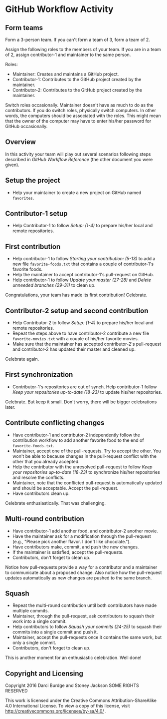 # GitHub Workflow Activity


## Form teams

Form a 3-person team. If you can't form a team of 3, form a team of 2.

Assign the following roles to the members of your team. If you are in a team
of 2, assign contributor-1 and maintainer to the same person.

Roles:

- Maintainer: Creates and maintains a GitHub project.
- Contributor-1: Contributes to the GitHub project created by the maintainer.
- Contributor-2: Contributes to the GitHub project created by the maintainer.

Switch roles occasionally. Maintainer doesn't have as much to do as the
contributors. If you do switch roles, physically switch computers. In other
words, the computers should be associated with the roles. This might mean that
the owner of the computer may have to enter his/her password for GitHub
occasionally.


## Overview

In this activity your team will play out several scenarios following steps
described in _GitHub Workflow Reference_ (the other document you were given).


## Setup the project

- Help your maintainer to create a new project on GitHub named `favorites`.


## Contributor-1 setup

- Help Contributor-1 to follow _Setup: (1-4)_ to prepare his/her local and remote repositories.


## First contribution

- Help contributor-1 to follow _Starting your contribution: (5-13)_ to add a
  new file `favorite-foods.txt` that contains a couple of contributor-1's
  favorite foods.
- Help the maintainer to accept contributor-1's pull-request on GitHub.
- Help contributor-1 to follow _Update your master (27-28)_ and
  _Delete unneeded branches (29-31)_ to clean up.

Congratulations, your team has made its first contribution! Celebrate.


## Contributor-2 setup and second contribution

- Help Contributor-2 to follow _Setup: (1-4)_ to prepare his/her local and remote repositories.
- Repeat the steps above to have contributor-2 contribute a new file
  `favorite-movies.txt` with a couple of his/her favorite movies.
- Make sure that the maintainer has accepted contributor-2's pull-request and contributor-2 has updated their master and cleaned up.

Celebrate again.


## First synchronization

- Contributor-1's repositories are out of synch. Help contributor-1 follow
  _Keep your repositories up-to-date (18-23)_ to update his/her repositories.

Celebrate. But keep it small. Don't worry, there will be bigger celebrations later.


## Contribute conflicting changes

- Have contributor-1 and contributor-2 independently follow the contribution
  workflow to add another favorite food to the end of `favorite-foods.txt`.
- Maintainer, accept one of the pull-requests. Try to accept the other. You
  won't be able to because changes in the pull-request conflict with the other
  that you already accepted.
- Help the contributor with the unresolved pull-request to follow
  _Keep your repositories up-to-date (18-23)_ to synchronize his/her
  repositories and resolve the conflicts.
- Maintainer, note that the conflicted pull-request is automatically updated and
  should be acceptable. Accept the pull-request.
- Have contributors clean up.

Celebrate enthusiastically. That was challenging.


## Multi-round contribution

- Have contributor-1 add another food, and contributor-2 another movie.
- Have the maintainer ask for a modification through the pull-request
  (e.g., "Please pick another flavor. I don't like chocolate.").
- Have contributors make, commit, and push the new changes.
- If the maintainer is satisfied, accept the pull-requests.
- Contributors, don't forget to clean up.

Notice how pull-requests provide a way for a contributor and a maintainer to
communicate about a proposed change. Also notice how the pull-request updates
automatically as new changes are pushed to the same branch.


## Squash

- Repeat the multi-round contribution until both contributors have made multiple
  commits.
- Maintainer, through the pull-request, ask contributors to squash their work
  into a single commit.
- Help contributors to follow _Squash your commits (24-25)_ to squash their
  commits into a single commit and push it.
- Maintainer, accept the pull-requests once it contains the same work, but only
  a single commit.
- Contributors, don't forget to clean up.

This is another moment for an enthusiastic celebration. Well done!  


## Copyright and Licensing

Copyright 2016 Darci Burdge and Stoney Jackson SOME RIGHTS RESERVED

This work is licensed under the Creative Commons Attribution-ShareAlike 4.0 International License. To view a copy of this license, visit http://creativecommons.org/licenses/by-sa/4.0/ .
